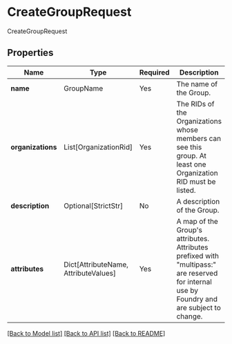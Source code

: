 # CreateGroupRequest

CreateGroupRequest

## Properties
| Name | Type | Required | Description |
| ------------ | ------------- | ------------- | ------------- |
**name** | GroupName | Yes | The name of the Group. |
**organizations** | List[OrganizationRid] | Yes | The RIDs of the Organizations whose members can see this group. At least one Organization RID must be listed.  |
**description** | Optional[StrictStr] | No | A description of the Group. |
**attributes** | Dict[AttributeName, AttributeValues] | Yes | A map of the Group's attributes. Attributes prefixed with "multipass:" are reserved for internal use by Foundry and are subject to change. |


[[Back to Model list]](../../../README.md#models-v2-link) [[Back to API list]](../../../README.md#apis-v2-link) [[Back to README]](../../../README.md)
